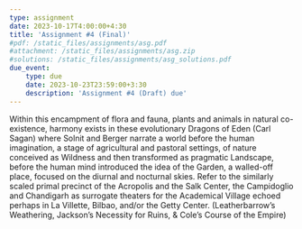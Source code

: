 ```yaml
---
type: assignment
date: 2023-10-17T4:00:00+4:30
title: 'Assignment #4 (Final)'
#pdf: /static_files/assignments/asg.pdf
#attachment: /static_files/assignments/asg.zip
#solutions: /static_files/assignments/asg_solutions.pdf
due_event: 
    type: due
    date: 2023-10-23T23:59:00+3:30
    description: 'Assignment #4 (Draft) due'
---
```

Within this encampment of flora and fauna, plants and animals in natural co-existence,
harmony exists in these evolutionary Dragons of Eden (Carl Sagan) where Solnit and Berger narrate a world before the human imagination, a stage of agricultural and pastoral settings, of nature conceived as Wildness and then transformed as pragmatic Landscape, before the human mind introduced the idea of the Garden, a walled-off place, focused on the diurnal and nocturnal skies. Refer to the similarly scaled primal precinct of the Acropolis and the Salk Center, the Campidoglio and Chandigarh as surrogate theaters for the Academical Village echoed perhaps in La Villette, Bilbao, and/or the Getty Center.
(Leatherbarrow’s Weathering, Jackson’s Necessity for Ruins, & Cole’s Course of the Empire)
